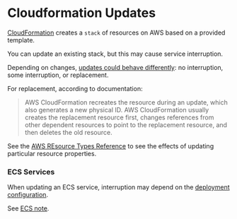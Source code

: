 # Cloudformation Updates

[CloudFormation](https://docs.aws.amazon.com/AWSCloudFormation/latest/UserGuide/cfn-whatis-howdoesitwork.html) creates a `stack` of resources on AWS based on a provided template.

You can update an existing stack, but this may cause service interruption.

Depending on changes, [updates could behave differently](https://docs.aws.amazon.com/AWSCloudFormation/latest/UserGuide/using-cfn-updating-stacks-update-behaviors.html): no interruption, some interruption, or replacement.

For replacement, according to documentation: 
> AWS CloudFormation recreates the resource during an update, which also generates a new physical ID. AWS CloudFormation usually creates the replacement resource first, changes references from other dependent resources to point to the replacement resource, and then deletes the old resource.

See the [AWS REsource Types Reference](https://docs.aws.amazon.com/AWSCloudFormation/latest/UserGuide/aws-template-resource-type-ref.html) to see the effects of updating particular resource properties.

### ECS Services

When updating an ECS service, interruption may depend on the [deployment configuration](https://docs.aws.amazon.com/AmazonECS/latest/developerguide/update-service.html).

See [ECS note](ecs.md).

